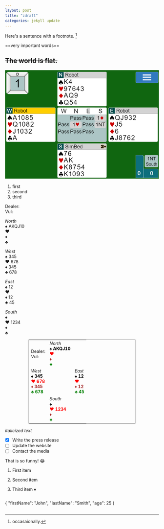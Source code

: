 ```yaml
---
layout: post
title: "zdraft"
categories: jekyll update
---
```

Here's a sentence with a footnote. [^3]

[^3]: occasaionally.

==very important words==

~~The world is flat.~~
---
<img src="/hand1.png">

1. first
2. second
3. third  


Dealer:  
Vul:  

_North_  
♠ AKQJ10  
♥  
♦  
♣

_West_  
♠ 345  
♥ 678  
♦ 345  
♣ 678

_East_  
♠ 12  
♥  
♦ 12  
♣ 45

_South_  
♠  
♥ 1234  
♦  
♣

<!-- Begin Hand created by http://cimms.ou.edu/~lakshman/bridge/handlayout.htm -->
<center><table style='width: 350px' align='center' frame='border' cellpadding='10' width='400' style='font-size:120%' >
<!-- row 1 -->
<tr>
<!-- (1,1): dealer, vulnerability -->
<td> Dealer: <br/> Vul: <br/> </td>
<!-- (1,2): North hand -->
<td> <i>North</i> <br/> <font style='color:black;font-weight:bold'>&spades; AKQJ10</font> <br/> <font style='color:red;font-weight:bold'>&hearts; </font> <br/> <font style='color:brown;font-weight:bold'>&diams; </font> <br/> <font style='color:green;font-weight:bold'>&clubs; </font> </td>
<!-- (1,3) empty -->
 <td> </td>
 </tr>
<!-- row 2 -->
 <tr>
 <!-- (2,1): west hand -->
<td> <i>West</i> <br/> <font style='color:black;font-weight:bold'>&spades; 345</font> <br/> <font style='color:red;font-weight:bold'>&hearts; 678</font> <br/> <font style='color:brown;font-weight:bold'>&diams; 345</font> <br/> <font style='color:green;font-weight:bold'>&clubs; 678</font> </td>
<!-- (2,2) empty -->
<td> </td>
<!-- (2,3) east hand -->
<td> <i>East</i> <br/> <font style='color:black;font-weight:bold'>&spades; 12</font> <br/> <font style='color:red;font-weight:bold'>&hearts; </font> <br/> <font style='color:brown;font-weight:bold'>&diams; 12</font> <br/> <font style='color:green;font-weight:bold'>&clubs; 45</font> </td>
</tr>
<!-- row 3 -->
 <tr>
 <!-- (3,1): empty -->
 <td> </td>
<!-- (3,2): south hand -->
<td> <i>South</i> <br/> <font style='color:black;font-weight:bold'>&spades; </font> <br/> <font style='color:red;font-weight:bold'>&hearts; 1234</font> <br/> <font style='color:brown;font-weight:bold'>&diams; </font> <br/> <font style='color:green;font-weight:bold'>&clubs; </font> </td>
<!-- (3,3) empty -->
 <td> </td>
 </tr>
<!-- row 4: Bidding in center of table -->

</table>
 </center>
<!-- End Hand -->

*italicized text*


- [x] Write the press release
- [ ] Update the website
- [ ] Contact the media

That is so funny! :joy:

1. First item
2. Second item
3. Third item
:diamonds:

	```
{
  "firstName": "John",
  "lastName": "Smith",
  "age": 25
}
```
